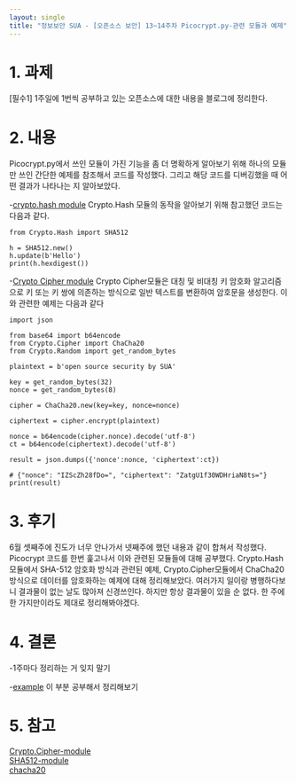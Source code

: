 ```yaml
---
layout: single
title: "정보보안 SUA - [오픈소스 보안] 13~14주차 Picocrypt.py-관련 모듈과 예제"
---
```


# 1. 과제

[필수1] 1주일에 1번씩 공부하고 있는 오픈소스에 대한 내용을 블로그에 정리한다.

# 2. 내용
Picocrypt.py에서 쓰인 모듈이 가진 기능을 좀 더 명확하게 알아보기 위해 하나의 모듈만 쓰인 간단한 예제를 참조해서 코드를 작성했다. 그리고 해당 코드를 디버깅했을 때 어떤 결과가 나타나는 지 알아보았다.

-[crypto.hash module](https://github.com/henrychoi7/opensource-security-sua/blob/ca63e46ed518645c3f5bb1370c4c590f68c50ab8/canon827/Picocrypt/Picocrypt.py#L21)
Crypto.Hash 모듈의 동작을 알아보기 위해 참고했던 코드는 다음과 같다. 
```
from Crypto.Hash import SHA512

h = SHA512.new()
h.update(b'Hello')
print(h.hexdigest())
```

-[Crypto Cipher module](https://github.com/henrychoi7/opensource-security-sua/blob/ca63e46ed518645c3f5bb1370c4c590f68c50ab8/canon827/Picocrypt/Picocrypt.py#L20)
Crypto Cipher모듈은 대칭 및 비대칭 키 암호화 알고리즘으로 키 또는 키 쌍에 의존하는 방식으로 일반 텍스트를 변환하여 암호문을 생성한다. 이와 관련한 예제는 다음과 같다 

```
import json

from base64 import b64encode
from Crypto.Cipher import ChaCha20
from Crypto.Random import get_random_bytes

plaintext = b'open source security by SUA'

key = get_random_bytes(32)
nonce = get_random_bytes(8)

cipher = ChaCha20.new(key=key, nonce=nonce)

ciphertext = cipher.encrypt(plaintext)

nonce = b64encode(cipher.nonce).decode('utf-8')
ct = b64encode(ciphertext).decode('utf-8')

result = json.dumps({'nonce':nonce, 'ciphertext':ct})

# {"nonce": "IZScZh28fDo=", "ciphertext": "ZatgU1f30WDHriaN8ts="}
print(result)
```

# 3. 후기 
6월 셋째주에 진도가 너무 안나가서 넷째주에 했던 내용과 같이 합쳐서 작성했다. Picocrypt 코드를 한번 훑고나서 이와 관련된 모듈들에 대해 공부했다. Crypto.Hash 모듈에서 SHA-512 암호화 방식과 관련된 예제, Crypto.Cipher모듈에서 ChaCha20 방식으로 데이터를 암호화하는 예제에 대해 정리해보았다. 여러가지 일이랑 병행하다보니 결과물이 없는 날도 많아져 신경쓰인다. 하지만 항상 결과물이 있을 순 없다. 한 주에 한 가지만이라도 제대로 정리해봐야겠다.

# 4. 결론
-1주마다 정리하는 거 잊지 말기

-[example](https://pycryptodome.readthedocs.io/en/latest/src/examples.html) 이 부분 공부해서 정리해보기

# 5. 참고

[Crypto.Cipher-module](https://www.dlitz.net/software/pycrypto/api/current/Crypto.Cipher-module.html)               
[SHA512-module](https://www.dlitz.net/software/pycrypto/api/current/Crypto.Hash.SHA512-module.html)            
[chacha20](https://pycryptodome.readthedocs.io/en/latest/src/cipher/chacha20.html)
